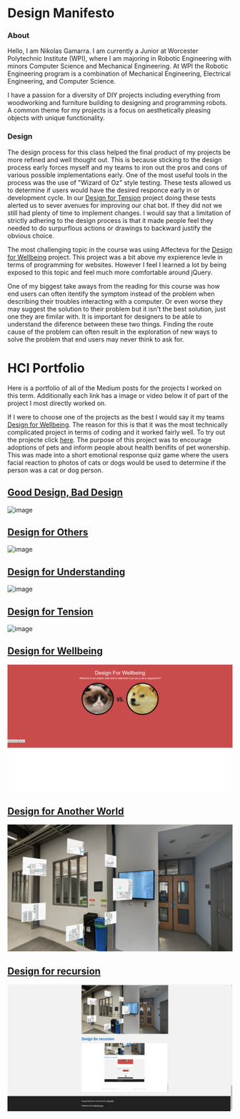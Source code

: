 # Design Manifesto

### About
Hello, I am Nikolas Gamarra. I am currently a Junior at Worcester Polytechnic Institute (WPI), where I am majoring in Robotic Engineering with minors Computer Science and Mechanical Engineering. At WPI the Robotic Engineering program is a combination of Mechanical Engineering, Electrical Engineering, and Computer Science.

I have a passion for a diversity of DIY projects including everything from woodworking and furniture building to designing and programming robots. A common theme for my projects is a focus on aesthetically pleasing objects with unique functionality. 

### Design 

The design process for this class helped the final product of my projects be more refined and well thought out. This is because sticking to the design process early forces myself and my teams to iron out the pros and cons of various possible implementations early. One of the most useful tools in the process was the use of "Wizard of Oz" style testing. These tests allowed us to determine if users would have the desired responce early in or development cycle. In our [Design for Tension](https://medium.com/@nxgamarra/design-for-tension-c81434e5096c) project doing these tests alerted us to sever avenues for improving our chat bot. If they did not we still had plenty of time to implement changes. I would say that a limitation of strictly adhering to the design process is that it made people feel they needed to do surpurflous actions or drawings to backward justify the obvious choice. 

The most challenging topic in the course was using Affecteva for the [Design for Wellbeing](https://medium.com/@ilanazeldin/design-for-wellbeing-7cc8d2f7a9a7) project. This project was a bit above my expierence levle in terms of programming for websites. However I feel I learned a lot by being exposed to this topic and feel much more comfortable around jQuery.

One of my biggest take aways from the reading for this course was how end users can often itentify the symptom instead of the problem when describing their troubles interacting with a computer. Or even worse they may suggest the solution to their problem but it isn't the best solution, just one they are fimilar with. It is important for designers to be able to understand the diference between these two things. Finding the route cause of the problem can often result in the exploration of new ways to solve the problem that end users may never think to ask for. 

# HCI Portfolio 

Here is a portfolio of all of the Medium posts for the projects I worked on this term.  Additionally each link has a image or video below it of part of the project I most directly worked on. 

If I were to choose one of the projects as the best I would say it my teams [Design for Wellbeing](https://medium.com/@ilanazeldin/design-for-wellbeing-7cc8d2f7a9a7). The reason for this is that it was the most technically complicated project in terms of coding and it worked fairly well. To try out the projecte click [here](https://brcoll.github.io/DesignForWellbeing/). The purpose of this project was to encourage adoptions of pets and inform people about health benifits of pet wonership. This was made into a short emotional response quiz game where the users facial reaction to photos of cats or dogs would be used to determine if the person was a cat or dog person.



## [Good Design, Bad Design](https://medium.com/@nxgamarra/good-design-bad-design-ab062df17c6b)

![image](https://cdn-images-1.medium.com/max/1100/1*nYVx5xwpQhN1douGr0TNBA.png)

## [Design for Others](https://medium.com/@cormac.collier/design-for-feedback-c212af828ccc)

![image](https://cdn-images-1.medium.com/max/440/0*JFqXXOjzzLyilelS.)

## [Design for Understanding](https://medium.com/@tiffanykayo96/design-for-understanding-billionaire-data-b04b9f6ba220)

![image](https://cdn-images-1.medium.com/max/1100/1*4zY-w2ANF6-_k4W5ugnLYw.png)

## [Design for Tension](https://medium.com/@nxgamarra/design-for-tension-c81434e5096c)

![image](https://cdn-images-1.medium.com/max/880/1*58TTNqsCFfZFZZnP77n3zQ.png)

## [Design for Wellbeing](https://medium.com/@ilanazeldin/design-for-wellbeing-7cc8d2f7a9a7)

![image](https://raw.githubusercontent.com/niko1499/Design-Manifesto/master/catdog.png)

## [Design for Another World](https://raw.githubusercontent.com/niko1499/Design-Manifesto/master/world.png)

![image](https://raw.githubusercontent.com/niko1499/Design-Manifesto/master/world.png)

## [Design for recursion](https://niko1499.github.io/Design-Manifesto/)

![image](https://raw.githubusercontent.com/niko1499/Design-Manifesto/master/rec5.png)




















